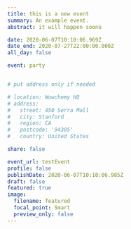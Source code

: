 ```yaml
---
title: this is a new event
summary: An example event.
abstract: it will happen soonù

date: 2020-06-07T10:10:06.969Z
date_end: 2020-07-27T22:00:00.000Z
all_day: false

event: party


# put address only if needed

# location: Wowchemy HQ
# address:
#   street: 450 Serra Mall
#   city: Stanford
#   region: CA
#   postcode: '94305'
#   country: United States

share: false

event_url: testEvent
profile: false
publishDate: 2020-06-07T10:10:06.985Z
draft: false
featured: true
image:
  filename: featured
  focal_point: Smart
  preview_only: false
---
```

